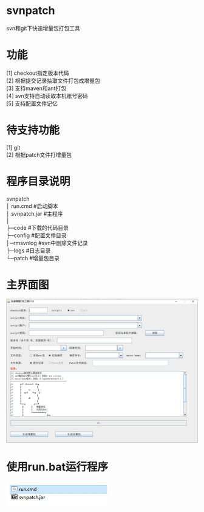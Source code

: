 # svnpatch
svn和git下快速增量包打包工具
# 功能
[1] checkout指定版本代码  
[2] 根据提交记录抽取文件打包成增量包  
[3] 支持maven和ant打包  
[4] svn支持自动读取本机账号密码  
[5] 支持配置文件记忆  

# 待支持功能
[1] git  
[2] 根据patch文件打增量包  

# 程序目录说明
svnpatch  
│  run.cmd #启动脚本  
│  svnpatch.jar #主程序   
│  
├─code #下载的代码目录  
├─config #配置文件目录  
│─rmsvnlog #svn中删除文件记录  
├─logs #日志目录  
└─patch #增量包目录  

# 主界面图
![image](https://github.com/zhongyueming1121/svnpatch/blob/main/doc/window.jpg)

# 使用run.bat运行程序

![image](https://github.com/zhongyueming1121/svnpatch/blob/main/doc/run.jpg)
